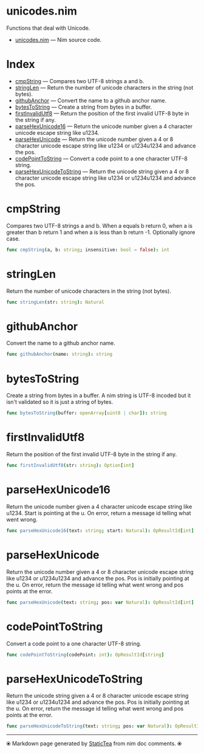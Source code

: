 # unicodes.nim

Functions that deal with Unicode.

* [unicodes.nim](../src/unicodes.nim) &mdash; Nim source code.
# Index

* [cmpString](#cmpstring) &mdash; Compares two UTF-8 strings a and b.
* [stringLen](#stringlen) &mdash; Return the number of unicode characters in the string (not bytes).
* [githubAnchor](#githubanchor) &mdash; Convert the name to a github anchor name.
* [bytesToString](#bytestostring) &mdash; Create a string from bytes in a buffer.
* [firstInvalidUtf8](#firstinvalidutf8) &mdash; Return the position of the first invalid UTF-8 byte in the string if any.
* [parseHexUnicode16](#parsehexunicode16) &mdash; Return the unicode number given a 4 character unicode escape string like u1234.
* [parseHexUnicode](#parsehexunicode) &mdash; Return the unicode number given a 4 or 8 character unicode escape string like u1234 or u1234u1234 and advance the pos.
* [codePointToString](#codepointtostring) &mdash; Convert a code point to a one character UTF-8 string.
* [parseHexUnicodeToString](#parsehexunicodetostring) &mdash; Return the unicode string given a 4 or 8 character unicode escape string like u1234 or u1234u1234 and advance the pos.

# cmpString

Compares two UTF-8 strings a and b.  When a equals b return 0, when a is greater than b return 1 and when a is less than b return -1. Optionally ignore case.

```nim
func cmpString(a, b: string; insensitive: bool = false): int
```

# stringLen

Return the number of unicode characters in the string (not bytes).

```nim
func stringLen(str: string): Natural
```

# githubAnchor

Convert the name to a github anchor name.

```nim
func githubAnchor(name: string): string
```

# bytesToString

Create a string from bytes in a buffer. A nim string is UTF-8 incoded but it isn't validated so it is just a string of bytes.

```nim
func bytesToString(buffer: openArray[uint8 | char]): string
```

# firstInvalidUtf8

Return the position of the first invalid UTF-8 byte in the string if any.

```nim
func firstInvalidUtf8(str: string): Option[int]
```

# parseHexUnicode16

Return the unicode number given a 4 character unicode escape string like u1234. Start is pointing at the u. On error, return a message id telling what went wrong.

```nim
func parseHexUnicode16(text: string; start: Natural): OpResultId[int]
```

# parseHexUnicode

Return the unicode number given a 4 or 8 character unicode escape string like u1234 or u1234u1234 and advance the pos. Pos is initially pointing at the u. On error, return the message id telling what went wrong and pos points at the error.

```nim
func parseHexUnicode(text: string; pos: var Natural): OpResultId[int]
```

# codePointToString

Convert a code point to a one character UTF-8 string.

```nim
func codePointToString(codePoint: int): OpResultId[string]
```

# parseHexUnicodeToString

Return the unicode string given a 4 or 8 character unicode escape string like u1234 or u1234u1234 and advance the pos. Pos is initially pointing at the u. On error, return the message id telling what went wrong and pos points at the error.

```nim
func parseHexUnicodeToString(text: string; pos: var Natural): OpResultId[string]
```


---
⦿ Markdown page generated by [StaticTea](https://github.com/flenniken/statictea/) from nim doc comments. ⦿
